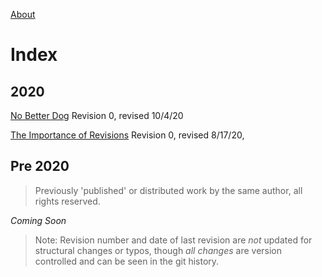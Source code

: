 [About](https://recursivelycurious.github.io/essays/about.html)

# Index

## 2020

[No Better Dog](https://recursivelycurious.github.io/essays/20200917/no_better_dog.html) Revision 0, revised 10/4/20

[The Importance of Revisions](https://recursivelycurious.github.io/essays/20200818/the_importance_of_revisions.html) Revision 0, revised 8/17/20,

## Pre 2020

> Previously 'published' or distributed work by the same author, all rights reserved.

_Coming Soon_

> Note: Revision number and date of last revision are _not_ updated for structural changes or typos, though _all changes_ are version controlled and can be seen in the git history.

